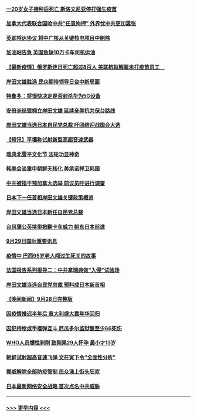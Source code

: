 #### [一20岁女子接种后死亡 斯洛文尼亚停打强生疫苗](../pages/prog202/a103230130.md?t=09300601) 
#### [加拿大代表联合国呛中共“任意拘押” 外界忧中共更加嚣张](../pages/prog202/a103230189.md?t=09300601) 
#### [英即将达协议 将中广核从关键核电项目中剔除](../pages/prog202/a103229981.md?t=09300601) 
#### [加油站告急 英国急缺10万卡车司机运油](../pages/prog202/a103230023.md?t=09300601) 
#### [【最新疫情】俄罗斯连日死亡超过8百人 美联航拟解雇未打疫苗员工　](../pages/prog202/a103230003.md?t=09300601) 
#### [岸田文雄胜选 民众期待领导日台中新局面](../pages/prog202/a103229961.md?t=09300601) 
#### [特鲁多：将很快决定是否封杀华为5G设备](../pages/prog202/a103229957.md?t=09300601) 
#### [安倍派结盟拥立岸田文雄 延续亲美抗共保台路线](../pages/prog202/a103229955.md?t=09300601) 
#### [岸田文雄当选日本自民党总裁 吁团结迎战国会大选](../pages/prog202/a103229953.md?t=09300601) 
#### [【短讯】平壤称试射新型高超音速武器](../pages/prog202/a103229939.md?t=09300601) 
#### [瑞典北雪平文化节 法轮功显神奇](../pages/prog202/a103229769.md?t=09300601) 
#### [韩美会谈重申朝鲜无核化 美承诺捍卫韩国](../pages/prog202/a103229833.md?t=09300601) 
#### [中共被指干预加拿大选举 前议员吁进行调查](../pages/prog202/a103229845.md?t=09300601) 
#### [日本下一任首相岸田文雄关键政策概览](../pages/prog202/a103229825.md?t=09300601) 
#### [岸田文雄当选日本新任自民党总裁](../pages/prog202/a103229790.md?t=09300601) 
#### [台风蒲公英挟带掀翻卡车威力 朝东日本前进](../pages/prog202/a103229734.md?t=09300601) 
#### [9月29日国际重要讯息](../pages/prog202/a103229751.md?t=09300601) 
#### [疫情中 巴西95岁老人闯过生死关的故事](../pages/prog202/a103229744.md?t=09300601) 
#### [法国报告系列报导二：中共拿瑞典做“入侵”试验场](../pages/prog202/a103229319.md?t=09300601) 
#### [岸田文雄当选自民党总裁 预料成日本新首相](../pages/prog202/a103229673.md?t=09300601) 
#### [【晚间新闻】9月28日完整版](../pages/prog202/a103229515.md?t=09300601) 
#### [因疫情推迟半年后 意大利盛大嘉年华回归](../pages/prog202/a103229177.md?t=09300601) 
#### [囚犯持枪或手榴弹互斗 厄瓜多尔监狱酿至少66死伤](../pages/prog202/a103229568.md?t=09300601) 
#### [WHO人员爆性剥削 致刚果29人怀孕 最小才13岁](../pages/prog202/a103229548.md?t=09300601) 
#### [朝鲜试射超高音速飞弹 文在寅下令“全面性分析”](../pages/prog202/a103229490.md?t=09300601) 
#### [挪威解除全部防疫管制 民众涌上街头狂欢](../pages/prog202/a103229424.md?t=09300601) 
#### [日本最新网络安全战略 首次点名中共威胁](../pages/prog202/a103228334.md?t=09300601) 

----
#### [ >>> 更早内容 <<< ](../indexes/prog202-earlier.md)
